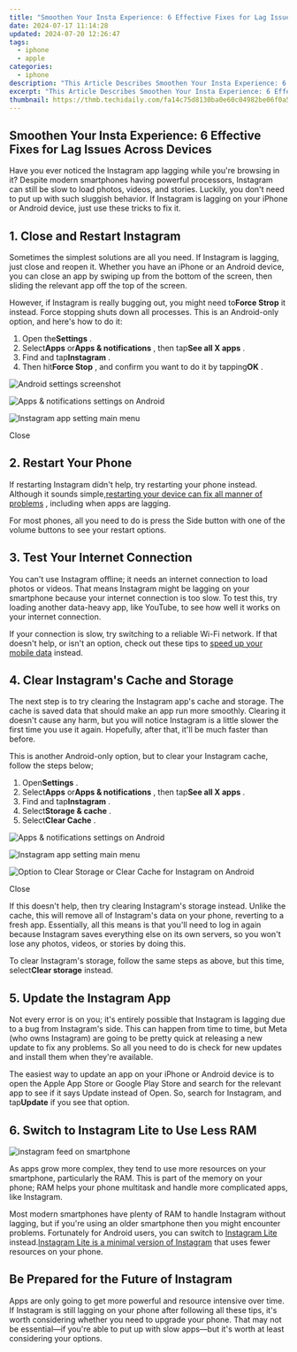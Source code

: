 ```yaml
---
title: "Smoothen Your Insta Experience: 6 Effective Fixes for Lag Issues Across Devices"
date: 2024-07-17 11:14:28
updated: 2024-07-20 12:26:47
tags:
  - iphone
  - apple
categories:
  - iphone
description: "This Article Describes Smoothen Your Insta Experience: 6 Effective Fixes for Lag Issues Across Devices"
excerpt: "This Article Describes Smoothen Your Insta Experience: 6 Effective Fixes for Lag Issues Across Devices"
thumbnail: https://thmb.techidaily.com/fa14c75d8130ba0e60c04982be06f0a527e7ccaf343b8c78b71c24740e6fd540.jpg
---
```


## Smoothen Your Insta Experience: 6 Effective Fixes for Lag Issues Across Devices

 Have you ever noticed the Instagram app lagging while you're browsing in it? Despite modern smartphones having powerful processors, Instagram can still be slow to load photos, videos, and stories. Luckily, you don't need to put up with such sluggish behavior. If Instagram is lagging on your iPhone or Android device, just use these tricks to fix it.

## 1\. Close and Restart Instagram

 Sometimes the simplest solutions are all you need. If Instagram is lagging, just close and reopen it. Whether you have an iPhone or an Android device, you can close an app by swiping up from the bottom of the screen, then sliding the relevant app off the top of the screen.

 However, if Instagram is really bugging out, you might need to**Force Strop** it instead. Force stopping shuts down all processes. This is an Android-only option, and here's how to do it:

1. Open the**Settings** .
2. Select**Apps** or**Apps & notifications** , then tap**See all X apps** .
3. Find and tap**Instagram** .
4. Then hit**Force Stop** , and confirm you want to do it by tapping**OK** .

![Android settings screenshot](https://static1.makeuseofimages.com/wordpress/wp-content/uploads/2021/12/WhatsApp-Image-2021-12-10-at-32149-PM.jpeg)

![Apps & notifications settings on Android](https://static1.makeuseofimages.com/wordpress/wp-content/uploads/2021/12/android-apps-menu---screenshot.jpeg)

![Instagram app setting main menu](https://static1.makeuseofimages.com/wordpress/wp-content/uploads/2021/12/instagram-app-setting---mian-menu---screenshot-1.jpeg)

Close

## 2\. Restart Your Phone

 If restarting Instagram didn't help, try restarting your phone instead. Although it sounds simple,[restarting your device can fix all manner of problems](https://www.makeuseof.com/why-restarting-smartphone-fixes-most-problems/) , including when apps are lagging.

 For most phones, all you need to do is press the Side button with one of the volume buttons to see your restart options.

## 3\. Test Your Internet Connection

 You can't use Instagram offline; it needs an internet connection to load photos or videos. That means Instagram might be lagging on your smartphone because your internet connection is too slow. To test this, try loading another data-heavy app, like YouTube, to see how well it works on your internet connection.

 If your connection is slow, try switching to a reliable Wi-Fi network. If that doesn't help, or isn't an option, check out these tips to [speed up your mobile data](https://www.makeuseof.com/tag/speed-up-slow-mobile-data/) instead.

## 4\. Clear Instagram's Cache and Storage

 The next step is to try clearing the Instagram app's cache and storage. The cache is saved data that should make an app run more smoothly. Clearing it doesn't cause any harm, but you will notice Instagram is a little slower the first time you use it again. Hopefully, after that, it'll be much faster than before.

 This is another Android-only option, but to clear your Instagram cache, follow the steps below;

1. Open**Settings** .
2. Select**Apps** or**Apps & notifications** , then tap**See all X apps** .
3. Find and tap**Instagram** .
4. Select**Storage & cache** .
5. Select**Clear Cache** .

![Apps & notifications settings on Android](https://static1.makeuseofimages.com/wordpress/wp-content/uploads/2021/12/android-apps-menu---screenshot.jpeg)

![Instagram app setting main menu](https://static1.makeuseofimages.com/wordpress/wp-content/uploads/2021/12/instagram-app-setting---mian-menu---screenshot-1.jpeg)

![Option to Clear Storage or Clear Cache for Instagram on Android](https://static1.makeuseofimages.com/wordpress/wp-content/uploads/2021/12/instagram-app-setting---clear-storage-and-cache---screenshot.jpeg)

Close

 If this doesn't help, then try clearing Instagram's storage instead. Unlike the cache, this will remove all of Instagram's data on your phone, reverting to a fresh app. Essentially, all this means is that you'll need to log in again because Instagram saves everything else on its own servers, so you won't lose any photos, videos, or stories by doing this.

 To clear Instagram's storage, follow the same steps as above, but this time, select**Clear storage** instead.

## 5\. Update the Instagram App

 Not every error is on you; it's entirely possible that Instagram is lagging due to a bug from Instagram's side. This can happen from time to time, but Meta (who owns Instagram) are going to be pretty quick at releasing a new update to fix any problems. So all you need to do is check for new updates and install them when they're available.

 The easiest way to update an app on your iPhone or Android device is to open the Apple App Store or Google Play Store and search for the relevant app to see if it says Update instead of Open. So, search for Instagram, and tap**Update** if you see that option.

## 6\. Switch to Instagram Lite to Use Less RAM

![instagram feed on smartphone](https://static1.makeuseofimages.com/wordpress/wp-content/uploads/2021/11/ig-feed-smartphone.jpg)

 As apps grow more complex, they tend to use more resources on your smartphone, particularly the RAM. This is part of the memory on your phone; RAM helps your phone multitask and handle more complicated apps, like Instagram.

 Most modern smartphones have plenty of RAM to handle Instagram without lagging, but if you're using an older smartphone then you might encounter problems. Fortunately for Android users, you can switch to [Instagram Lite](https://www.anrdoezrs.net/links/7251228/type/dlg/sid/UUmuoUeUpU2005407/https://play.google.com/store/apps/details?id=com.instagram.lite) instead.[Instagram Lite is a minimal version of Instagram](https://www.makeuseof.com/instagram-vs-instagram-lite-differences/) that uses fewer resources on your phone.

## Be Prepared for the Future of Instagram

 Apps are only going to get more powerful and resource intensive over time. If Instagram is still lagging on your phone after following all these tips, it's worth considering whether you need to upgrade your phone. That may not be essential—if you're able to put up with slow apps—but it's worth at least considering your options.

<ins class="adsbygoogle"
     style="display:block"
     data-ad-format="autorelaxed"
     data-ad-client="ca-pub-7571918770474297"
     data-ad-slot="1223367746"></ins>



<ins class="adsbygoogle"
     style="display:block"
     data-ad-client="ca-pub-7571918770474297"
     data-ad-slot="8358498916"
     data-ad-format="auto"
     data-full-width-responsive="true"></ins>
